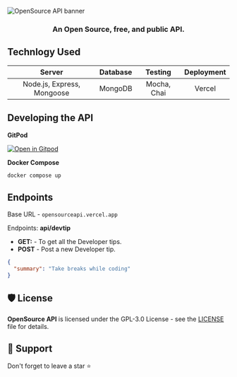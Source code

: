 ![OpenSource API banner](https://user-images.githubusercontent.com/51878265/212617054-61bc38e5-ea65-4594-a23c-f46de14b7fec.png)

<h3 align="center" >An Open Source, free, and public API.<h3>

## Technlogy Used

|  Server  | Database |   Testing   | Deployment |
| :------: | :------: | :---------: | :--------: |
| Node.js, Express, Mongoose | MongoDB  | Mocha, Chai |   Vercel   |

## Developing the API

**GitPod**

[![Open in Gitpod](https://gitpod.io/button/open-in-gitpod.svg)](https://gitpod.io/#https://github.com/Pradumnasaraf/OpenSource-API)

**Docker Compose**

```bash
docker compose up
```

</div>

## Endpoints

Base URL - `opensourceapi.vercel.app`

Endpoints: **api/devtip**

- **GET:** - To get all the Developer tips.
- **POST** - Post a new Developer tip.

```json
{
  "summary": "Take breaks while coding"
}
```

## 🛡️ License

**OpenSource API** is licensed under the GPL-3.0 License - see the [LICENSE](/LICENSE) file for details.

## 🙏 Support

Don't forget to leave a star ⭐️
